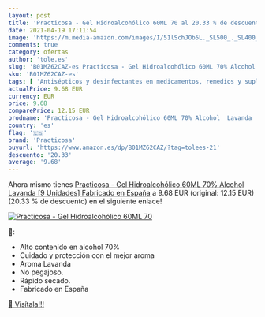 ```yaml
---
layout: post
title: 'Practicosa - Gel Hidroalcohólico 60ML 70 al 20.33 % de descuento'
date: 2021-04-19 17:11:54
image: 'https://m.media-amazon.com/images/I/51lSchJOb5L._SL500_._SL400_.jpg'
comments: true
category: ofertas
author: 'tole.es'
slug: 'B01MZ62CAZ-es Practicosa - Gel Hidroalcohólico 60ML 70% Alcohol Lavanda...'
sku: 'B01MZ62CAZ-es'
tags: [ 'Antisépticos y desinfectantes en medicamentos, remedios y suplementos dietéticos','Cuidado de la salud','Primeros auxilios en medicamentos, remedios y suplementos dietéticos','Salud y cuidado personal','hidroalcohólico','practicosa', ]
actualPrice: 9.68 EUR
currency: EUR
price: 9.68
comparePrice: 12.15 EUR
prodname: 'Practicosa - Gel Hidroalcohólico 60ML 70% Alcohol  Lavanda  [9 Unidades] Fabricado en España'
country: 'es'
flag: '🇪🇸'
brand: 'Practicosa'
buyurl: 'https://www.amazon.es/dp/B01MZ62CAZ/?tag=tolees-21'
descuento: '20.33'
average: '9.68'
---
```


Ahora mismo tienes [Practicosa - Gel Hidroalcohólico 60ML 70% Alcohol  Lavanda  [9 Unidades] Fabricado en España](https://www.amazon.es/dp/B01MZ62CAZ/?tag=tolees-21) a 9.68 EUR (original: 12.15 EUR) (20.33 %  de descuento) en el siguiente enlace!

[![Practicosa - Gel Hidroalcohólico 60ML 70](https://m.media-amazon.com/images/I/51lSchJOb5L._SL500_._SL400_.jpg)](https://www.amazon.es/dp/B01MZ62CAZ/?tag=tolees-21)

🔎:

- Alto contenido en alcohol 70%
- Cuidado y protección con el mejor aroma
- Aroma Lavanda
- No pegajoso.
- Rápido secado.
- Fabricado en España

[🛒 Visítala!!!](https://www.amazon.es/dp/B01MZ62CAZ/?tag=tolees-21)
